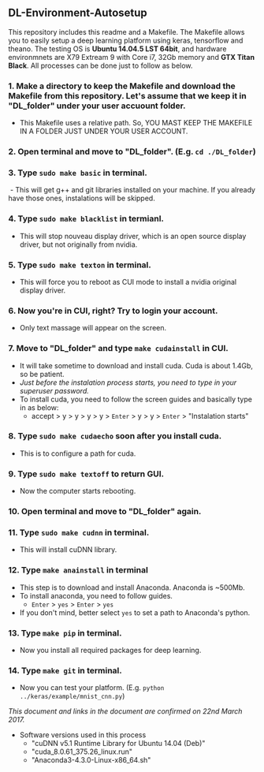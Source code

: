 ## DL-Environment-Autosetup
This repository includes this readme and a Makefile.  The Makefile allows you to easily setup a deep learning platform using keras, tensorflow and theano.  The testing OS is **Ubuntu 14.04.5 LST 64bit**, and hardware environmnets are X79 Extream 9 with Core i7, 32Gb memory and **GTX Titan Black**.  All processes can be done just to follow as below.

### 1. Make a directory to keep the Makefile and download the Makefile from this repository.  Let's assume that we keep it in "DL_folder" under your user accuount folder.

  - This Makefile uses a relative path.  So, YOU MAST KEEP THE MAKEFILE IN A FOLDER JUST UNDER YOUR USER ACCOUNT. 

### 2. Open terminal and move to "DL_folder". (E.g. ```cd ./DL_folder```)

### 3. Type ```sudo make basic``` in terminal.

  - This will get g++ and git libraries installed on your machine.  If you already have those ones, instalations will be skipped.

### 4. Type ```sudo make blacklist``` in termianl.

  - This will stop nouveau display driver, which is an open source display driver, but not originally from nvidia.
  
### 5. Type ```sudo make texton``` in terminal.

  - This will force you to reboot as CUI mode to install a nvidia original display driver.
  
### 6. Now you're in CUI, right?  Try to login your account.

  - Only text massage will appear on the screen.

### 7. Move to "DL_folder" and type ```make cudainstall``` in CUI.

  - It will take sometime to download and install cuda.  Cuda is about 1.4Gb, so be patient.
  - *Just before the instalation process starts, you need to type in your superuser password.*
  - To install cuda, you need to follow the screen guides and basically type in as below:
    -   accept > y > y > y > y > ```Enter``` > y > y > ```Enter``` > "Instalation starts"

### 8. Type ```sudo make cudaecho``` soon after you install cuda.

  - This is to configure a path for cuda. 
  
### 9. Type ```sudo make textoff``` to return GUI.

  - Now the computer starts rebooting.
  
### 10. Open terminal and move to "DL_folder" again.

### 11. Type ```sudo make cudnn``` in terminal.

  - This will install cuDNN library.

### 12. Type ```make anainstall``` in terminal

  - This step is to download and install Anaconda.  Anaconda is ~500Mb.
  - To install anaconda, you need to follow guides.
    - ```Enter``` >  ```yes``` > ```Enter``` > ```yes```
  - If you don't mind, better select ```yes``` to set a path to Anaconda's python.

### 13. Type ```make pip``` in terminal.

  - Now you install all required packages for deep learning.

### 14. Type ```make git``` in terminal.

  - Now you can test your platform. (E.g. ```python ../keras/example/mnist_cnn.py```)


*This document and links in the document are confirmed on 22nd March 2017.*

- Software versions used in this process
  - "cuDNN v5.1 Runtime Library for Ubuntu 14.04 (Deb)"
  - "cuda_8.0.61_375.26_linux.run"
  - "Anaconda3-4.3.0-Linux-x86_64.sh"
